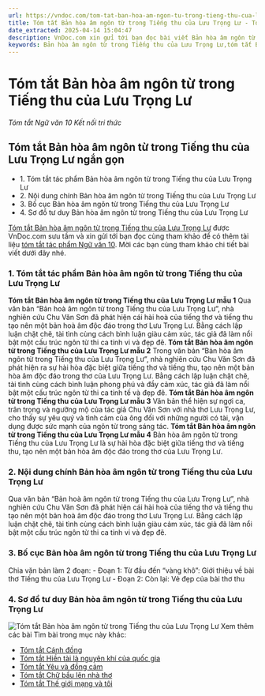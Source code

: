 ```yaml
---
url: https://vndoc.com/tom-tat-ban-hoa-am-ngon-tu-trong-tieng-thu-cua-luu-trong-lu-277257
title: Tóm tắt Bản hòa âm ngôn từ trong Tiếng thu của Lưu Trọng Lư - Tóm tắt Ngữ văn 10 Kết nối tri thức - VnDoc.com
date_extracted: 2025-04-14 15:04:47
description: VnDoc.com xin gửi tới bạn đọc bài viết Bản hòa âm ngôn từ trong Tiếng thu của Lưu Trọng Lư. Mời bạn đọc cùng tham khảo.
keywords: Bản hòa âm ngôn từ trong Tiếng thu của Lưu Trọng Lư,tóm tắt Bản hòa âm ngôn từ trong Tiếng thu của Lưu Trọng Lư,tóm tắt bài Bản hòa âm ngôn từ trong Tiếng thu của Lưu Trọng Lư,tóm tắt tác phẩm Bản hòa âm ngôn từ trong Tiếng thu của Lưu Trọng Lư,tóm tắt Bản hòa âm ngôn từ trong Tiếng thu của Lưu Trọng Lư ngắn gọn,ngữ văn 10 KNTT,tóm tắt ngữ văn 10,ngữ văn 10 kết nối tri thức,tóm tắt ngữ văn 10 kết nối tri thức,sơ đồ tư duy Tóm tắt Bản hòa âm ngôn từ trong Tiếng thu của Lưu Trọng Lư
---
```


# Tóm tắt Bản hòa âm ngôn từ trong Tiếng thu của Lưu Trọng Lư
 _Tóm tắt Ngữ văn 10 Kết nối tri thức_
## Tóm tắt Bản hòa âm ngôn từ trong Tiếng thu của Lưu Trọng Lư ngắn gọn
  * 1\. Tóm tắt tác phẩm Bản hòa âm ngôn từ trong Tiếng thu của Lưu Trọng Lư
  * 2\. Nội dung chính Bản hòa âm ngôn từ trong Tiếng thu của Lưu Trọng Lư
  * 3\. Bố cục Bản hòa âm ngôn từ trong Tiếng thu của Lưu Trọng Lư
  * 4\. Sơ đồ tư duy Bản hòa âm ngôn từ trong Tiếng thu của Lưu Trọng Lư

[Tóm tắt Bản hòa âm ngôn từ trong Tiếng thu của Lưu Trọng Lư](<https://vndoc.com/tom-tat-ban-hoa-am-ngon-tu-trong-tieng-thu-cua-luu-trong-lu-277257>) được VnDoc.com sưu tầm và xin gửi tới bạn đọc cùng tham khảo để có thêm tài liệu [tóm tắt tác phẩm Ngữ văn 10](<https://vndoc.com/tom-tat-tac-pham-lop10>). Mời các bạn cùng tham khảo chi tiết bài viết dưới đây nhé.
### 1\. Tóm tắt tác phẩm Bản hòa âm ngôn từ trong Tiếng thu của Lưu Trọng Lư
**Tóm tắt Bản hòa âm ngôn từ trong Tiếng thu của Lưu Trọng Lư mẫu 1**
Qua văn bản “Bản hoà âm ngôn từ trong Tiếng thu của Lưu Trọng Lư”, nhà nghiên cứu Chu Văn Sơn đã phát hiện cái hài hoà của tiếng thơ và tiếng thu tạo nên một bản hoà âm độc đáo trong thơ Lưu Trọng Lư. Bằng cách lập luận chặt chẽ, tài tình cùng cách bình luận giàu cảm xúc, tác giả đã làm nổi bật một cấu trúc ngôn từ thi ca tinh vi và đẹp đẽ.
**Tóm tắt Bản hòa âm ngôn từ trong Tiếng thu của Lưu Trọng Lư mẫu 2**
Trong văn bản “Bản hòa âm ngôn từ trong Tiếng thu của Lưu Trọng Lư”, nhà nghiên cứu Chu Văn Sơn đã phát hiện ra sự hài hòa đặc biệt giữa tiếng thơ và tiếng thu, tạo nên một bản hòa âm độc đáo trong thơ của Lưu Trọng Lư. Bằng cách lập luận chặt chẽ, tài tình cùng cách bình luận phong phú và đầy cảm xúc, tác giả đã làm nổi bật một cấu trúc ngôn từ thi ca tinh tế và đẹp đẽ.
**Tóm tắt Bản hòa âm ngôn từ trong Tiếng thu của Lưu Trọng Lư mẫu 3**
Văn bản thể hiện sự ngợi ca, trân trọng và ngưỡng mộ của tác giả Chu Văn Sơn với nhà thơ Lưu Trọng Lư, cho thấy sự yêu quý và tình cảm của ông đối với những người có tài, vận dụng được sức mạnh của ngôn từ trong sáng tác.
**Tóm tắt Bản hòa âm ngôn từ trong Tiếng thu của Lưu Trọng Lư mẫu 4**
Bản hòa âm ngôn từ trong Tiếng thu của Lưu Trọng Lư là sự hài hòa đặc biệt giữa tiếng thơ và tiếng thu, tạo nên một bản hòa âm độc đáo trong thơ của Lưu Trọng Lư.
### 2\. Nội dung chính Bản hòa âm ngôn từ trong Tiếng thu của Lưu Trọng Lư
Qua văn bản “Bản hoà âm ngôn từ trong Tiếng thu của Lưu Trọng Lư”, nhà nghiên cứu Chu Văn Sơn đã phát hiện cái hài hoà của tiếng thơ và tiếng thu tạo nên một bản hoà âm độc đáo trong thơ Lưu Trọng Lư. Bằng cách lập luận chặt chẽ, tài tình cùng cách bình luận giàu cảm xúc, tác giả đã làm nổi bật một cấu trúc ngôn từ thi ca tinh vi và đẹp đẽ.
### 3\. Bố cục Bản hòa âm ngôn từ trong Tiếng thu của Lưu Trọng Lư
Chia văn bản làm 2 đoạn:
\- Đoạn 1: Từ đầu đến “vàng khô”: Giới thiệu về bài thơ Tiếng thu của Lưu Trọng Lư
\- Đoạn 2: Còn lại: Vẻ đẹp của bài thơ thu
### 4\. Sơ đồ tư duy Bản hòa âm ngôn từ trong Tiếng thu của Lưu Trọng Lư
![Tóm tắt Bản hòa âm ngôn từ trong Tiếng thu của Lưu Trọng Lư](https://i.vdoc.vn/data/image/2022/10/04/tom-tat-ban-hoa-am-ngon-tu-trong-tieng-thu-cua-luu-trong-lu-1.jpg)
Xem thêm các bài Tìm bài trong mục này khác:
  * [Tóm tắt Cánh đồng](</tom-tat-canh-dong-277265>)
  * [Tóm tắt Hiền tài là nguyên khí của quốc gia](</tom-tat-hien-tai-la-nguyen-khi-cua-quoc-gia-277266>)
  * [Tóm tắt Yêu và đồng cảm](</tom-tat-yeu-va-dong-cam-277267>)
  * [Tóm tắt Chữ bầu lên nhà thơ](</tom-tat-chu-bau-len-nha-tho-277268>)
  * [Tóm tắt Thế giới mạng và tôi](</tom-tat-the-gioi-mang-va-toi-277321>)

